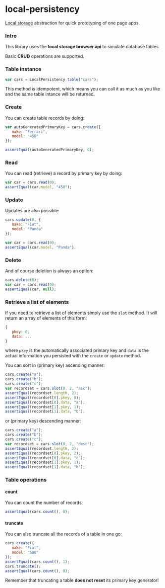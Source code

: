 local-persistency
================

[Local storage](https://developer.mozilla.org/en-US/docs/Web/Guide/API/DOM/Storage) abstraction for quick prototyping of one page apps.

### Intro ###

This library uses the **local storage browser api** to simulate database tables. 

Basic **CRUD** operations are supported.

### Table instance ###

```js
var cars = LocalPersistency.table("cars");
```

This method is idempotent, which means you can call it as much as you like and the same table intance will be returned.

### Create ###

You can create table records by doing:

```js
var autoGeneratedPrimaryKey = cars.create({
   make: "Ferrari",
   model: "458"
});

assertEqual(autoGeneratedPrimaryKey, 0);
```

### Read ###

You can read (retrieve) a record by primary key by doing:

```js
var car = cars.read(0);
assertEqual(car.model, "458");
```

### Update ###

Updates are also possible:

```js
cars.update(0, {
   make: "Fiat",
   model: "Panda"
});

var car = cars.read(0);
assertEqual(car.model, "Panda");
```

### Delete ###

And of course deletion is always an option:

```js
cars.delete(0);
var car = cars.read(0);
assertEqual(car, null);
```

### Retrieve a list of elements ###

If you need to retrieve a list of elements simply use the `slot` method. It will return an array of elements of this form:

```js
{
   pkey: 0,
   data: ...
}
```

where `pkey` is the automatically associated primary key and `data` is the actual information you persisted with the `create` or `update` method.

You can sort in (primary key) ascending manner:

```js
cars.create("a");
cars.create("b");
cars.create("c");
var recordset = cars.slot(0, 2, "asc");
assertEqual(recordset.length, 2);
assertEqual(recordset[0].pkey, 0);
assertEqual(recordset[0].data, "a");
assertEqual(recordset[1].pkey, 1);
assertEqual(recordset[1].data, "b");
```

or (primary key) descending manner:

```js
cars.create("a");
cars.create("b");
cars.create("c");
var recordset = cars.slot(0, 2, "desc");
assertEqual(recordset.length, 2);
assertEqual(recordset[0].pkey, 2);
assertEqual(recordset[0].data, "c");
assertEqual(recordset[1].pkey, 1);
assertEqual(recordset[1].data, "b");
```

### Table operations ###

#### count ####

You can count the number of records:

```js
assertEqual(cars.count(), 0);
```

#### truncate ####

You can also truncate all the records of a table in one go:

```js
cars.create({
   make: "Fiat",
   model: "500"
});
assertEqual(cars.count(), 1);
cars.truncate();
assertEqual(cars.count(), 0);
```

Remember that truncating a table **does not reset** its primary key generator!
